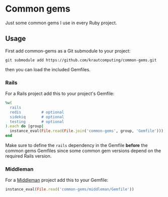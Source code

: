 # Common gems

Just some common gems I use in every Ruby project.

## Usage

First add common-gems as a Git submodule to your project:

```
git submodule add https://github.com/krautcomputing/common-gems.git
```

then you can load the included Gemfiles.

### Rails

For a Rails project add this to your project's Gemfile:

```ruby
%w(
  rails
  redis         # optional
  sidekiq       # optional
  testing       # optional
).each do |group|
  instance_eval(File.read(File.join('common-gems', group, 'Gemfile')))
end
```

Make sure to define the `rails` dependency in the Gemfile **before** the common gems Gemfiles since some common gem versions depend on the required Rails version.

### Middleman

For a [Middleman](http://middlemanapp.com/) project add this to your Gemfile:

```ruby
instance_eval(File.read('common-gems/middleman/Gemfile'))
```
